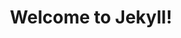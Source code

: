---
layout: 2019_blog
title:  "Welcome to Jekyll!"
excerpt: This is the excerpt here.
category: optimization
tags: javascript js
---